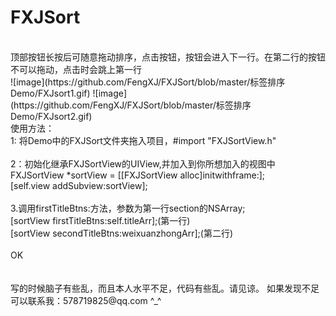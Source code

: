 # FXJSort
<br>
顶部按钮长按后可随意拖动排序，点击按钮，按钮会进入下一行。在第二行的按钮不可以拖动，点击时会跳上第一行<br>
![image](https://github.com/FengXJ/FXJSort/blob/master/标签排序Demo/FXJsort1.gif) 
![image](https://github.com/FengXJ/FXJSort/blob/master/标签排序Demo/FXJsort2.gif) <br>
使用方法：<br>
1: 将Demo中的FXJSort文件夹拖入项目，#import "FXJSortView.h"<br>
<br>
2：初始化继承FXJSortView的UIView,并加入到你所想加入的视图中<br>
FXJSortView *sortView = [[FXJSortView alloc]initwithframe:];<br>
[self.view addSubview:sortView];<br>
<br>
3.调用firstTitleBtns:方法，参数为第一行section的NSArray;<br>
  [sortView firstTitleBtns:self.titleArr];(第一行)<br>
  [sortView secondTitleBtns:weixuanzhongArr];(第二行)<br>
<br>
OK<br>
<br>
<br>
写的时候脑子有些乱，而且本人水平不足，代码有些乱。请见谅。
如果发现不足可以联系我：578719825@qq.com ^_^
